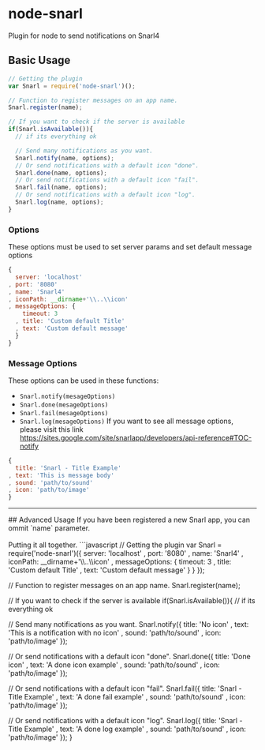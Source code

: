 # node-snarl
Plugin for node to send notifications on Snarl4

## Basic Usage
```javascript
// Getting the plugin
var Snarl = require('node-snarl')();

// Function to register messages on an app name.
Snarl.register(name);

// If you want to check if the server is available
if(Snarl.isAvailable()){
  // if its everything ok

  // Send many notifications as you want.
  Snarl.notify(name, options);
  // Or send notifications with a default icon "done".
  Snarl.done(name, options);
  // Or send notifications with a default icon "fail".
  Snarl.fail(name, options);
  // Or send notifications with a default icon "log".
  Snarl.log(name, options);
}
```
### Options
These options must be used to set server params and set default message options
``` javascript
{
  server: 'localhost'
, port: '8080'
, name: 'Snarl4'
, iconPath: __dirname+'\\..\\icon'
, messageOptions: {
    timeout: 3
  , title: 'Custom default Title'
  , text: 'Custom default message'
  }
}
```
### Message Options
These options can be used in these functions:
- `Snarl.notify(mesageOptions)`
- `Snarl.done(mesageOptions)`
- `Snarl.fail(mesageOptions)`
- `Snarl.log(mesageOptions)`
If you want to see all message options, please visit this link https://sites.google.com/site/snarlapp/developers/api-reference#TOC-notify
``` javascript
{
  title: 'Snarl - Title Example'
, text: 'This is message body'
, sound: 'path/to/sound'
, icon: 'path/to/image'
}
```
<hr/>
## Advanced Usage
If you have been registered a new Snarl app, you can ommit `name` parameter.<br/><br/>
Putting it all together.
```javascript
// Getting the plugin
var Snarl = require('node-snarl')({
    server: 'localhost'
  , port: '8080'
  , name: 'Snarl4'
  , iconPath: __dirname+'\\..\\icon'
  , messageOptions: {
      timeout: 3
    , title: 'Custom default Title'
    , text: 'Custom default message'
    }
  }
});

// Function to register messages on an app name.
Snarl.register(name);

// If you want to check if the server is available
if(Snarl.isAvailable()){
  // if its everything ok

  // Send many notifications as you want.
  Snarl.notify({
    title: 'No icon'
  , text: 'This is a notification with no icon'
  , sound: 'path/to/sound'
  , icon: 'path/to/image'
  });

  // Or send notifications with a default icon "done".
  Snarl.done({
    title: 'Done icon'
  , text: 'A done icon example'
  , sound: 'path/to/sound'
  , icon: 'path/to/image'
  });

  // Or send notifications with a default icon "fail".
  Snarl.fail({
    title: 'Snarl - Title Example'
  , text: 'A done fail example'
  , sound: 'path/to/sound'
  , icon: 'path/to/image'
  });

  // Or send notifications with a default icon "log".
  Snarl.log({
    title: 'Snarl - Title Example'
  , text: 'A done log example'
  , sound: 'path/to/sound'
  , icon: 'path/to/image'
  });
}
```


